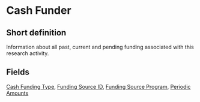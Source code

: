 # Cash Funder
## Short definition
Information about all past, current and pending funding associated with this research activity.
## Fields
[Cash Funding Type](../Object-Fields/Cash%20Funder/Cash%20Funding%20Type.md),
[Funding Source ID](../Object-Fields/Cash%20Funder/Funding%20Source%20ID.md),
[Funding Source Program](../Object-Fields/Cash%20Funder/Funding%20Source%20Program.md),
[Periodic Amounts](../Object-Fields/Cash%20Funder/Periodic%20Amounts.md)
